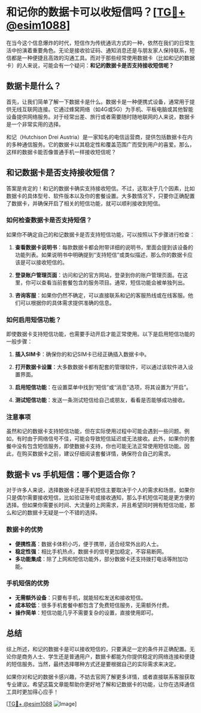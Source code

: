 # 和记你的数据卡可以收短信吗？[[TG💪+ @esim1088](https://t.me/s/esim1088)]

在当今这个信息爆炸的时代，短信作为传统通讯方式的一种，依然在我们的日常生活中扮演着重要角色。无论是接收验证码、通知消息还是与朋友家人保持联系，短信都是一种便捷且高效的沟通工具。而对于那些经常使用数据卡（比如和记的数据卡）的人来说，可能会有一个疑问：**和记的数据卡是否支持接收短信呢？**

## 数据卡是什么？

首先，让我们简单了解一下数据卡是什么。数据卡是一种便携式设备，通常用于提供无线互联网连接。它通过蜂窝网络（如4G或5G）为手机、平板电脑或其他智能设备提供网络服务。对于经常出差、旅行或者需要随时随地联网的人来说，数据卡是一个非常实用的选择。

和记（Hutchison Drei Austria）是一家知名的电信运营商，提供包括数据卡在内的多种通信服务。它的数据卡以其稳定性和覆盖范围广而受到用户的喜爱。那么，这样的数据卡能否像普通手机一样接收短信呢？

## 和记数据卡是否支持接收短信？

答案是肯定的！和记的数据卡确实支持接收短信。不过，这取决于几个因素，比如数据卡的具体型号、软件版本以及你的套餐设置。大多数情况下，只要你正确配置了数据卡，并确保开启了相关的短信功能，就可以顺利接收到短信。

### 如何检查数据卡是否支持短信？

如果你不确定自己的和记数据卡是否支持短信功能，可以按照以下步骤进行检查：

1. **查看数据卡说明书**：每款数据卡都会附带详细的说明书，里面会提到该设备的功能列表。如果说明书中明确提到“支持短信”或类似描述，那么你的数据卡应该是可以接收短信的。

2. **登录账户管理页面**：访问和记的官方网站，登录到你的账户管理页面。在这里，你可以查看当前套餐包含的服务项目。通常，短信功能会被单独列出。

3. **咨询客服**：如果你仍然不确定，可以直接联系和记的客服热线或在线客服。他们可以根据你的具体需求提供准确的信息。

### 如何启用短信功能？

即使数据卡支持短信功能，也需要手动开启才能正常使用。以下是启用短信功能的一般步骤：

1. **插入SIM卡**：确保你的和记SIM卡已经正确插入数据卡中。
   
2. **打开数据卡设置**：大多数数据卡都有配套的管理软件，可以通过该软件进入设置界面。

3. **启用短信功能**：在设置菜单中找到“短信”或“消息”选项，将其设置为“开启”。

4. **测试短信功能**：发送一条测试短信给自己或朋友，看看是否能够成功接收。

### 注意事项

虽然和记的数据卡支持短信功能，但在实际使用过程中可能会遇到一些问题。例如，有时由于网络信号不佳，可能会导致短信延迟或无法接收。此外，如果你的套餐中没有包含短信服务，即使数据卡支持，你也可能无法正常使用短信功能。因此，在购买数据卡之前，建议仔细阅读套餐详情，确保符合自己的需求。

## 数据卡 vs 手机短信：哪个更适合你？

对于许多人来说，选择数据卡还是手机短信主要取决于个人的需求和场景。如果你只是偶尔需要接收短信，比如验证账号或接收通知，那么手机短信可能是更方便的选择。但如果你需要长时间、大流量的上网需求，并且希望同时拥有短信功能，那么和记的数据卡无疑是一个不错的选择。

### 数据卡的优势

- **便携性高**：数据卡体积小巧，便于携带，适合经常外出的人士。
- **稳定性强**：相比手机热点，数据卡的信号更加稳定，不容易断网。
- **多功能集成**：除了上网和短信功能外，部分数据卡还支持拨打电话等附加功能。

### 手机短信的优势

- **无需额外设备**：只要有手机，就能轻松发送和接收短信。
- **成本较低**：很多手机套餐中都包含了免费短信服务，无需额外付费。
- **操作简单**：短信功能几乎不需要复杂的设置，直接使用即可。

## 总结

综上所述，和记的数据卡是可以接收短信的，只要满足一定的条件并正确配置。无论你是商务人士、学生还是普通用户，数据卡都能为你提供稳定的网络连接和便捷的短信服务。当然，最终选择哪种方式还是要根据自己的实际需求来决定。

如果你对和记的数据卡感兴趣，不妨去官网了解更多详情，或者直接联系客服获取专业建议。希望这篇文章能帮助你更好地了解和记数据卡的功能，让你在选择通信工具时更加得心应手！

[[TG💪+ @esim1088](https://t.me/s/esim1088) ![Image](https://i.postimg.cc/4NQfJmqS/Snipaste-2025-05-13-00-14-12.png)]